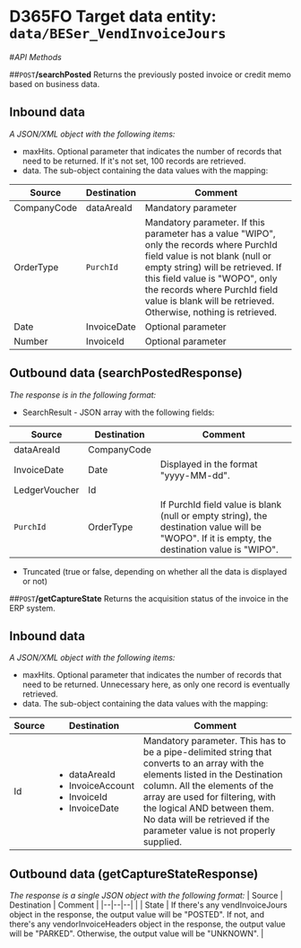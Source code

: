 # D365FO Target data entity: `data/BESer_VendInvoiceJours`

#_API Methods_

##`POST`**/searchPosted**
Returns the previously posted invoice or credit memo based on business data.

## Inbound data

_A JSON/XML object with the following items:_
- maxHits. Optional parameter that indicates the number of records that need to be returned. If it's not set, 100 records are retrieved.
- data. The sub-object containing the data values with the mapping:

| Source | Destination | Comment |
|--|--|--|
| CompanyCode | dataAreaId | Mandatory parameter |
| OrderType | `PurchId` | Mandatory parameter. If this parameter has a value "WIPO", only the records where PurchId field value is not blank (null or empty string) will be retrieved. If this field value is "WOPO", only the records where PurchId field value is blank will be retrieved. Otherwise, nothing is retrieved.
| Date | InvoiceDate | Optional parameter |
| Number | InvoiceId | Optional parameter |

## Outbound data (searchPostedResponse)
_The response is in the following format:_
- SearchResult - JSON array with the following fields:

| Source | Destination | Comment |
|--|--|--|
| dataAreaId | CompanyCode |
| InvoiceDate | Date | Displayed in the format "yyyy-MM-dd". | 
| LedgerVoucher | Id | |
| `PurchId` | OrderType | If PurchId field value is blank (null or empty string), the destination value will be "WOPO". If it is empty, the destination value is "WIPO". |
- Truncated (true or false, depending on whether all the data is displayed or not)

##`POST`**/getCaptureState**
Returns the acquisition status of the invoice in the ERP system.
## Inbound data
_A JSON/XML object with the following items:_
- maxHits. Optional parameter that indicates the number of records that need to be returned. Unnecessary here, as only one record is eventually retrieved.
- data. The sub-object containing the data values with the mapping:

| Source | Destination | Comment |
|--|--|--|
| Id | <ul><li>dataAreaId</li><li>InvoiceAccount</li><li>InvoiceId</li><li>InvoiceDate</li></ul> | Mandatory parameter. This has to be a pipe-delimited string that converts to an array with the elements listed in the Destination column. All the elements of the array are used for filtering, with the logical AND between them. No data will be retrieved if the parameter value is not properly supplied. |

## Outbound data (getCaptureStateResponse)
_The response is a single JSON object with the following format:_
| Source | Destination | Comment |
|--|--|--|
| | State | If there's any vendInvoiceJours object in the response, the output value will be "POSTED". If not, and there's any vendorInvoiceHeaders object in the response, the output value will be "PARKED". Otherwise, the output value will be "UNKNOWN". |
